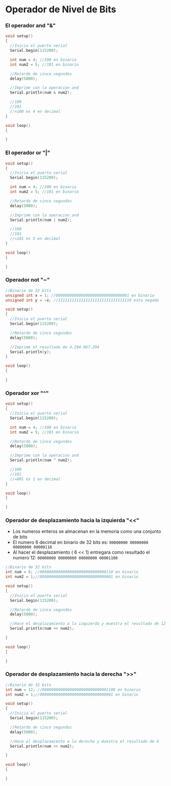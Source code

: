 # Operador de Nivel de Bits

### El operador and "&" 

```c++
void setup()
{
  //Inicia el puerto serial
  Serial.begin(115200);

  int num = 4; //100 en binario
  int num2 = 5; //101 en binario

  //Retardo de cinco segundos
  delay(5000);

  //Imprime con la operacion and
  Serial.println(num & num2);

  //100
  //101
  //=100 es 4 en decimal
}

void loop()
{

}
```

### El operador or "|"

```c++
void setup()
{
  //Inicia el puerto serial
  Serial.begin(115200);

  int num = 4; //100 en binario
  int num2 = 5; //101 en binario

  //Retardo de cinco segundos
  delay(5000);

  //Imprime con la operacion and
  Serial.println(num | num2);

  //100
  //101
  //=101 es 5 en decimal
}

void loop()
{

}
```

### Operador not "~"

```c++
//Binario de 32 bits
unsigned int x = 1; //00000000000000000000000000000001 en binario
unsigned int y = ~x; //11111111111111111111111111111110 esta negado

void setup()
{
  //Inicia el puerto serial
  Serial.begin(115200);

  //Retardo de cinco segundos
  delay(5000);

  //Imprime el resultado de 4.294.967.294
  Serial.println(y);
}

void loop() 
{

}
```

### Operador xor "^"
```c++
void setup()
{
  //Inicia el puerto serial
  Serial.begin(115200);

  int num = 4; //100 en binario
  int num2 = 5; //101 en binario

  //Retardo de cinco segundos
  delay(5000);

  //Imprime con la operacion and
  Serial.println(num ^ num2);

  //100
  //101
  //=001 es 1 en decimal
}

void loop()
{

}
```

### Operador de desplazamiento hacia la izquierda "<<"
* Los numeros enteros se almacenan en la memoria como una conjunto de bits
* El numero 6 decimal en binario de 32 bits es: ``` 00000000 00000000 00000000 00000110 ```
* Al hacer el desplazamiento ( 6 << 1) entregara como resultado el numero 12: ``` 00000000 00000000 00000000 00001100 ```


```c++
//Binario de 32 bits
int num = 6; //00000000000000000000000000000110 en binario
int num2 = 1;//00000000000000000000000000000001 en binario

void setup()
{
  //Inicia el puerto serial
  Serial.begin(115200);

  //Retardo de cinco segundos
  delay(5000);

  //Hace el desplazamiento a la izquierda y muestra el resultado de 12
  Serial.println(num << num2);

}

void loop()
{

}
```

### Operador de desplazamiento hacia la derecha ">>"

```c++
//Binario de 32 bits
int num = 12; //00000000000000000000000000001100 en binario
int num2 = 1;//00000000000000000000000000000001 en binario

void setup()
{
  //Inicia el puerto serial
  Serial.begin(115200);

  //Retardo de cinco segundos
  delay(5000);

  //Hace el desplazamiento a la derecha y muestra el resultado de 6
  Serial.println(num >> num2);

}

void loop()
{

}
```

